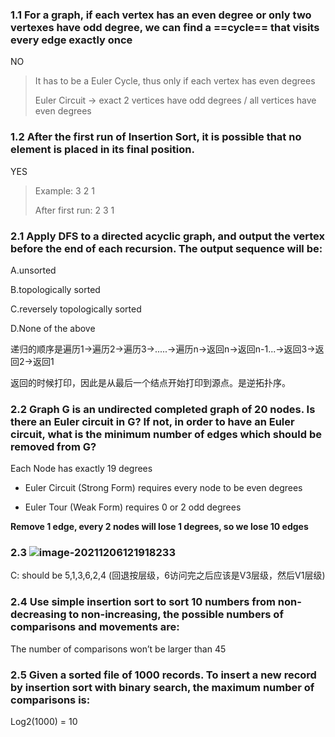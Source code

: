 ### 1.1 For a graph, if each vertex has an even degree or only two vertexes have odd degree, we can find a ==cycle== that visits every edge exactly once

NO

> It has to be a Euler Cycle, thus only if each vertex has even degrees
>
> Euler Circuit -> exact 2 vertices have odd degrees / all vertices have even degrees

### 1.2 After the first run of Insertion Sort, it is possible that no element is placed in its final position.

YES

> Example: 3 2 1
>
> After first run: 2 3 1



### 2.1 Apply DFS to a directed acyclic graph, and output the vertex before the end of each recursion. The output sequence will be:

A.unsorted

B.topologically sorted

C.reversely topologically sorted

D.None of the above

递归的顺序是遍历1->遍历2->遍历3->.....->遍历n->返回n->返回n-1...->返回3->返回2->返回1

返回的时候打印，因此是从最后一个结点开始打印到源点。是逆拓扑序。

### 2.2 Graph G is an undirected completed graph of 20 nodes. Is there an Euler circuit in G? If not, in order to have an Euler circuit, what is the minimum number of edges which should be removed from G?

Each Node has exactly 19 degrees 

* Euler Circuit (Strong Form) requires every node to be even degrees

* Euler Tour (Weak Form) requires 0 or 2 odd degrees 

**Remove 1 edge, every 2 nodes will lose 1 degrees, so we lose 10 edges**



### 2.3 ![image-20211206121918233](https://s2.loli.net/2021/12/06/1UVoOErQqSYJ3L4.png)

C: should be 5,1,3,6,2,4 (回退按层级，6访问完之后应该是V3层级，然后V1层级)



### 2.4 Use simple insertion sort to sort 10 numbers from non-decreasing to non-increasing, the possible numbers of comparisons and movements are:

The number of comparisons won’t be larger than 45



### 2.5 Given a sorted file of 1000 records. To insert a new record by insertion sort with binary search, the maximum number of comparisons is:

Log2(1000) = 10



